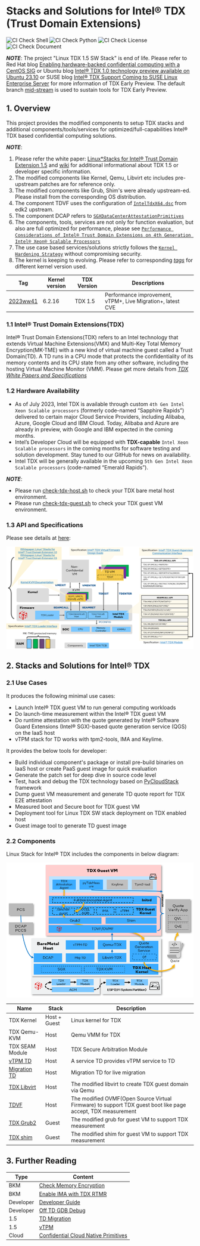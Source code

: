# Stacks and Solutions for Intel&reg; TDX (Trust Domain Extensions)

![CI Check Shell](https://github.com/intel/tdx-tools/actions/workflows/pr-check-shell.yml/badge.svg)
![CI Check Python](https://github.com/intel/tdx-tools/actions/workflows/pr-check-python.yml/badge.svg)
![CI Check License](https://github.com/intel/tdx-tools/actions/workflows/pr-check-license.yml/badge.svg)
![CI Check Document](https://github.com/intel/tdx-tools/actions/workflows/pr-check-document.yml/badge.svg)

_**NOTE**_: The project "Linux TDX 1.5 SW Stack" is end of life. Please refer to Red Hat blog [Enabling hardware-backed confidential computing with a CentOS SIG](https://www.redhat.com/en/blog/enabling-hardware-backed-confidential-computing-centos-sig) or Ubuntu blog [Intel® TDX 1.0 technology preview available on Ubuntu 23.10](https://ubuntu.com/blog/intel-tdx-1-0-preview-on-ubuntu-23-10) or SUSE blog [Intel® TDX Support Coming to SUSE Linux Enterprise Server](https://www.suse.com/c/intel-tdx-support-coming-to-suse-linux-enterprise-server/) for more information of TDX Early Preview. The default branch [mid-stream](https://github.com/intel/tdx-tools/tree/tdx-mid-stream) is used to sustain tools for TDX Early Preview.

## 1. Overview

This project provides the modified components to setup TDX stacks and additional
components/tools/services for optimized/full-capabilities Intel&reg; TDX based
confidential computing solutions.

_**NOTE**_:

1. Please refer the white paper: [Linux*Stacks for Intel® Trust Domain
Extension 1.5](https://www.intel.com/content/www/us/en/content-details/789198/whitepaper-linux-stacks-for-intel-trust-domain-extensions-1-5.html)
and [wiki](https://github.com/intel/tdx-tools/wiki)
for additional informational about TDX 1.5 or developer specific information.
2. The modified components like Kernel, Qemu, Libvirt etc includes pre-upstream
patches are for reference only.
3. The modified components like Grub, Shim's were already upstream-ed. Please
install from the corresponding OS distribution.
4. The component TDVF uses the configuration of [`IntelTdxX64.dsc`](https://github.com/tianocore/edk2/blob/master/OvmfPkg/IntelTdx/IntelTdxX64.dsc) from edk2 upstream.
5. The component DCAP refers to [`SGXDataCenterAttestationPrimitives`](https://github.com/intel/SGXDataCenterAttestationPrimitives)
6. The components, tools, services are not only for function evaluation, but also
are full optimized for performance, please see [`Performance Considerations of Intel® Trust Domain Extensions on 4th Generation Intel® Xeon® Scalable Processors`](https://www.intel.com/content/www/us/en/developer/articles/technical/trust-domain-extensions-on-4th-gen-xeon-processors.html)
7. The use case based services/solutions strictly follows the [`Kernel Hardening Strategy`](https://intel.github.io/ccc-linux-guest-hardening-docs/tdx-guest-hardening.html) without compromising security.
8. The kernel is keeping to evolving. Please refer to corresponding _[tags](https://github.com/intel/tdx-tools/tags)_ for different kernel version used.

| Tag | Kernel version | TDX Version | Descriptions |
| -- | -- | -- | -- |
| [2023ww41](https://github.com/intel/tdx-tools/releases/tag/2023ww41) | 6.2.16  | TDX 1.5 | Performance improvement, vTPM+, Live Migration+, latest CVE |

### 1.1 Intel&reg; Trust Domain Extensions(TDX)
Intel&reg; Trust Domain Extensions(TDX) refers to an Intel technology that
extends Virtual Machine Extensions(VMX) and Multi-Key Total Memory
Encryption(MK-TME) with a new kind of virtual machine guest called a Trust
Domain(TD). A TD runs in a CPU mode that protects the confidentiality of its
memory contents and its CPU state from any other software, including the hosting
Virtual Machine Monitor (VMM). Please get more details from _[TDX White Papers and Specifications](https://github.com/intel/tdx-tools/wiki/API-&-Specifications)_

### 1.2 Hardware Availability

- As of July 2023, Intel TDX is available through custom `4th Gen Intel Xeon Scalable processors` (formerly code-named “Sapphire Rapids”) delivered to certain major Cloud Service Providers, including Alibaba, Azure, Google Cloud and IBM Cloud.  Today, Alibaba and Azure are already in preview, with Google and IBM expected in the coming months.
- Intel’s Developer Cloud will be equipped with **TDX-capable** `Intel Xeon Scalable processors` in the coming months for software testing and solution development. Stay tuned to our GitHub for news on availability.
- Intel TDX will be generally available in the upcoming `5th Gen Intel Xeon Scalable processors` (code-named “Emerald Rapids”).

_**NOTE**_:
- Please run [check-tdx-host.sh](utils/check-tdx-host.sh) to check your TDX bare metal host environment.
- Please run [check-tdx-guest.sh](utils/check-tdx-guest.sh) to check your TDX guest VM environment.

### 1.3 API and Specifications

Please see details at [here](https://github.com/intel/tdx-tools/wiki/API-&-Specifications):

![](./doc/tdx_specifications.png)

## 2. Stacks and Solutions for Intel&reg; TDX

### 2.1 Use Cases

It produces the following minimal use cases:

- Launch Intel® TDX guest VM to run general computing workloads
- Do launch-time measurement within the Intel® TDX guest VM
- Do runtime attestation with the quote generated by Intel® Software Guard Extensions (Intel® SGX)-based quote generation
  service (QGS) on the IaaS host
- vTPM stack for TD works with tpm2-tools, IMA and Keylime.

It provides the below tools for developer:

- Build individual component's package or install pre-build binaries on IaaS host or create PaaS guest image for quick evaluation
- Generate the patch set for deep dive in source code level
- Test, hack and debug the TDX technology based on [PyCloudStack](utils/pycloudstack/README.md) framework
- Dump guest VM measurement and generate TD quote report for TDX E2E attestation
- Measured boot and Secure boot for TDX guest VM
- Deployment tool for Linux TDX SW stack deployment on TDX enabled host
- Guest image tool to generate TD guest image

### 2.2 Components

Linux Stack for Intel&reg; TDX includes the components in below diagram:

![TDX Stack Architecture](doc/tdx_stack_arch_1.5.png)

| Name | Stack | Description |
| -- | -- | -- |
| TDX Kernel | Host + Guest | Linux kernel for TDX |
| TDX Qemu-KVM | Host | Qemu VMM for TDX |
| TDX SEAM Module | Host | TDX Secure Arbitration Module |
| [vTPM TD](https://github.com/intel/vtpm-td) | Host | A service TD provides vTPM service to TD |
| [Migration TD](https://github.com/intel/MigTD) | Host | Migration TD for live migration |
| [TDX Libvirt](https://github.com/intel/libvirt-tdx) | Host | The modified libvirt to create TDX guest domain via Qemu |
| [TDVF](https://github.com/tianocore/edk2) | Host | The modified OVMF(Open Source Virtual Firmware) to support TDX guest boot like page accept, TDX measurement |
| [TDX Grub2](https://github.com/intel/grub-tdx) | Guest | The modified grub for guest VM to support TDX measurement |
| [TDX shim](https://github.com/intel/shim-tdx) | Guest | The modified shim for guest VM to support TDX measurement |

## 3. Further Reading

| Type | Content |
| ---- | ------- |
| BKM  | [Check Memory Encryption](https://github.com/intel/tdx-tools/wiki/BKM:-Check-Memory-Encryption) |
| BKM  | [Enable IMA with TDX RTMR](https://github.com/intel/tdx-tools/wiki/BKM:-Enable-IMA-with-TDX-RTMR) |
| Developer  | [Developer Guide](https://github.com/intel/tdx-tools/wiki/Developer:-Developer-Guide) |
| Developer  | [Off TD GDB Debug](https://github.com/intel/tdx-tools/wiki/Developer:-Off-TD-GDB-Debug) |
| 1.5  | [TD Migration](https://github.com/intel/tdx-tools/wiki/TDX-1.5:-TD-Migration) |
| 1.5  | [vTPM](https://github.com/intel/tdx-tools/wiki/TDX-1.5:-vTPM)
| Cloud | [Confidential Cloud Native Primitives](https://github.com/intel/confidential-cloud-native-primitives) |
